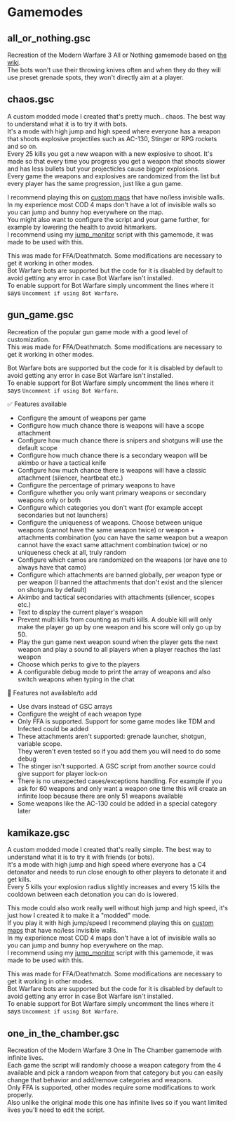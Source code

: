 # Gamemodes

## all_or_nothing.gsc

Recreation of the Modern Warfare 3 All or Nothing gamemode based on [the wiki](https://callofduty.fandom.com/wiki/All_or_Nothing_(Game_Mode)#Call_of_Duty:_Modern_Warfare_3).  
The bots won't use their throwing knives often and when they do they will use preset grenade spots, they won't directly aim at a player.

## chaos.gsc

A custom modded mode I created that's pretty much.. chaos. The best way to understand what it is to try it with bots.  
It's a mode with high jump and high speed where everyone has a weapon that shoots explosive projectiles such as AC-130, Stinger or RPG rockets and so on.  
Every 25 kills you get a new weapon with a new explosive to shoot. It's made so that every time you progress you get a weapon that shoots slower and has less bullets but your projecticles cause bigger explosions.  
Every game the weapons and explosives are randomized from the list but every player has the same progression, just like a gun game.  

I recommend playing this on [custom maps](https://forum.plutonium.pw/category/27/mw3-modding-releases-resources) that have no/less invisible walls.  
In my experience most COD 4 maps don't have a lot of invisible walls so you can jump and bunny hop everywhere on the map.  
You might also want to configure the script and your game further, for example by lowering the health to avoid hitmarkers.  
I recommend using my [jump_monitor](https://github.com/Resxt/Plutonium-IW5-Scripts/tree/main/small_scripts#jump_monitorgsc) script with this gamemode, it was made to be used with this.

This was made for FFA/Deathmatch. Some modifications are necessary to get it working in other modes.  
Bot Warfare bots are supported but the code for it is disabled by default to avoid getting any error in case Bot Warfare isn't installed.  
To enable support for Bot Warfare simply uncomment the lines where it says `Uncomment if using Bot Warfare`.

## gun_game.gsc

Recreation of the popular gun game mode with a good level of customization.  
This was made for FFA/Deathmatch. Some modifications are necessary to get it working in other modes.  

Bot Warfare bots are supported but the code for it is disabled by default to avoid getting any error in case Bot Warfare isn't installed.  
To enable support for Bot Warfare simply uncomment the lines where it says `Uncomment if using Bot Warfare`.

:white_check_mark: Features available

- Configure the amount of weapons per game
- Configure how much chance there is weapons will have a scope attachment
- Configure how much chance there is snipers and shotguns will use the default scope
- Configure how much chance there is a secondary weapon will be akimbo or have a tactical knife
- Configure how much chance there is weapons will have a classic attachment (silencer, heartbeat etc.)
- Configure the percentage of primary weapons to have
- Configure whether you only want primary weapons or secondary weapons only or both
- Configure which categories you don't want (for example accept secondaries but not launchers)
- Configure the uniqueness of weapons. Choose between unique weapons (cannot have the same weapon twice) or weapon + attachments combination (you can have the same weapon but a weapon cannot have the exact same attachment combination twice) or no uniqueness check at all, truly random
- Configure which camos are randomized on the weapons (or have one to always have that camo)
- Configure which attachments are banned globally, per weapon type or per weapon (I banned the attachments that don't exist and the silencer on shotguns by default)
- Akimbo and tactical secondaries with attachments (silencer, scopes etc.)
- Text to display the current player's weapon
- Prevent multi kills from counting as multi kills. A double kill will only make the player go up by one weapon and his score will only go up by 50.
- Play the gun game next weapon sound when the player gets the next weapon and play a sound to all players when a player reaches the last weapon
- Choose which perks to give to the players
- A configurable debug mode to print the array of weapons and also switch weapons when typing in the chat

:no_entry_sign: Features not available/to add

- Use dvars instead of GSC arrays
- Configure the weight of each weapon type
- Only FFA is supported. Support for some game modes like TDM and Infected could be added
- These attachments aren't supported: grenade launcher, shotgun, variable scope.  
They weren't even tested so if you add them you will need to do some debug
- The stinger isn't supported. A GSC script from another source could give support for player lock-on
- There is no unexpected cases/exceptions handling. For example if you ask for 60 weapons and only want a weapon one time this will create an infinite loop because there are only 51 weapons available
- Some weapons like the AC-130 could be added in a special category later

## kamikaze.gsc

A custom modded mode I created that's really simple. The best way to understand what it is to try it with friends (or bots).  
It's a mode with high jump and high speed where everyone has a C4 detonator and needs to run close enough to other players to detonate it and get kills.  
Every 5 kills your explosion radius slightly increases and every 15 kills the cooldown between each detonation you can do is lowered.

This mode could also work really well without high jump and high speed, it's just how I created it to make it a "modded" mode.  
If you play it with high jump/speed I recommend playing this on [custom maps](https://forum.plutonium.pw/category/27/mw3-modding-releases-resources) that have no/less invisible walls.  
In my experience most COD 4 maps don't have a lot of invisible walls so you can jump and bunny hop everywhere on the map.  
I recommend using my [jump_monitor](https://github.com/Resxt/Plutonium-IW5-Scripts/tree/main/small_scripts#jump_monitorgsc) script with this gamemode, it was made to be used with this.

This was made for FFA/Deathmatch. Some modifications are necessary to get it working in other modes.  
Bot Warfare bots are supported but the code for it is disabled by default to avoid getting any error in case Bot Warfare isn't installed.  
To enable support for Bot Warfare simply uncomment the lines where it says `Uncomment if using Bot Warfare`.

## one_in_the_chamber.gsc

Recreation of the Modern Warfare 3 One In The Chamber gamemode with infinite lives.  
Each game the script will randomly choose a weapon category from the 4 available and pick a random weapon from that category but you can easily change that behavior and add/remove categories and weapons.  
Only FFA is supported, other modes require some modifications to work properly.  
Also unlike the original mode this one has infinite lives so if you want limited lives you'll need to edit the script.
